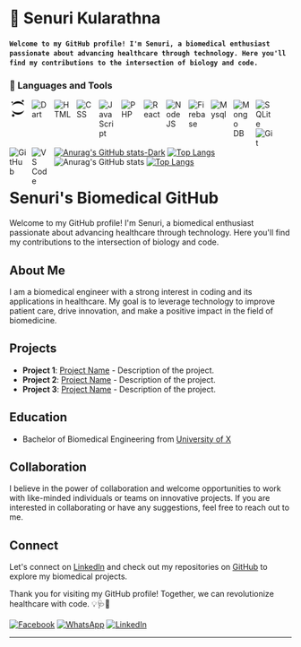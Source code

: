 # 🦠 Senuri Kularathna

**`Welcome to my GitHub profile! I'm Senuri, a biomedical enthusiast passionate about advancing healthcare through technology. Here you'll find my contributions to the intersection of biology and code.  `**



### 🧰 Languages and Tools



<img align="left" alt="Jupyter" width="30px" style="padding-right:10px;" src="https://raw.githubusercontent.com/devicons/devicon/1119b9f84c0290e0f0b38982099a2bd027a48bf1/icons/jupyter/jupyter-plain.svg">

     
<img align="left" alt="Dart" width="30px" style="padding-right:10px;" src="https://cdn.jsdelivr.net/gh/devicons/devicon/icons/dart/dart-original-wordmark.svg" />
<img align="left" alt="HTML" width="30px" style="padding-right:10px;" src="https://cdn.jsdelivr.net/gh/devicons/devicon/icons/html5/html5-plain.svg" />
<img align="left" alt="CSS" width="30px" style="padding-right:10px;" src="https://cdn.jsdelivr.net/gh/devicons/devicon/icons/css3/css3-plain.svg" />
<img align="left" alt="JavaScript" width="30px" style="padding-right:10px;" src="https://cdn.jsdelivr.net/gh/devicons/devicon/icons/javascript/javascript-plain.svg" />
<img align="left" alt="PHP" width="30px" style="padding-right:10px;" src="https://cdn.jsdelivr.net/gh/devicons/devicon/icons/php/php-original.svg" />
<img align="left" alt="React" width="30px" style="padding-right:10px;" src="https://upload.wikimedia.org/wikipedia/commons/thumb/c/cf/Angular_full_color_logo.svg/2048px-Angular_full_color_logo.svg.png" />
<img align="left" alt="NodeJS" width="30px" style="padding-right:10px;" src="https://cdn.jsdelivr.net/gh/devicons/devicon/icons/nodejs/nodejs-original.svg" />
<img align="left" alt="Firebase" width="30px" style="padding-right:10px;" src="https://cdn.jsdelivr.net/gh/devicons/devicon/icons/firebase/firebase-plain.svg" />
<img align="left" alt="Mysql" width="30px" style="padding-right:10px;" src="https://cdn.jsdelivr.net/gh/devicons/devicon/icons/mysql/mysql-original.svg" />
<img align="left" alt="Mongo DB" width="30px" style="padding-right:10px;" src="https://cdn.jsdelivr.net/gh/devicons/devicon/icons/mongodb/mongodb-original.svg" />
<img align="left" alt="SQLite" width="30px" style="padding-right:10px;" src="https://cdn.jsdelivr.net/gh/devicons/devicon/icons/sqlite/sqlite-original.svg" />
<img align="left" alt="Git" width="30px" style="padding-right:10px;" src="https://cdn.jsdelivr.net/gh/devicons/devicon/icons/git/git-original.svg" />
<img align="left" alt="GitHub" width="30px" style="padding-right:10px;" src="https://upload.wikimedia.org/wikipedia/commons/thumb/c/c4/Unity_2021.svg/1920px-Unity_2021.svg.png" />
<img align="left" alt="VS Code" width="30px" style="padding-right:10px;" src="https://cdn.jsdelivr.net/gh/devicons/devicon/icons/vscode/vscode-original.svg" />

<br>

#
[![Anurag's GitHub stats-Dark](https://github-readme-stats.vercel.app/api?username=kezara666&show_icons=true&theme=dark#gh-dark-mode-only)](https://github.com/anuraghazra/github-readme-stats#gh-dark-mode-only)
[![Top Langs](https://github-readme-stats.vercel.app/api/top-langs/?username=kezara666&hide=html,kotlin,swift,css,objective-c,batchfile,CMake,shell,c%2B%2B&langs_count=10&layout=compact&theme=dark)](https://github.com/anuraghazra/github-readme-stats)               ![Anurag's GitHub stats](https://github-readme-stats.vercel.app/api?username=kezara666&show_icons=true&theme=radical&hide=commits,prs,contribs) [![Top Langs](https://github-readme-stats.vercel.app/api/top-langs/?username=kezara666&hide=c,html,kotlin,swift,css,objective-c,batchfile,CMake,shell,c%2B%2B&langs_count=10&hide_progress=true&theme=dark)](https://github.com/anuraghazra/github-readme-stats)


# Senuri's Biomedical GitHub

Welcome to my GitHub profile! I'm Senuri, a biomedical enthusiast passionate about advancing healthcare through technology. Here you'll find my contributions to the intersection of biology and code.

## About Me

I am a biomedical engineer with a strong interest in coding and its applications in healthcare. My goal is to leverage technology to improve patient care, drive innovation, and make a positive impact in the field of biomedicine.

## Projects

- **Project 1**: [Project Name](link-to-project-repo) - Description of the project.
- **Project 2**: [Project Name](link-to-project-repo) - Description of the project.
- **Project 3**: [Project Name](link-to-project-repo) - Description of the project.

## Education

- Bachelor of Biomedical Engineering from [University of X](https://www.example.com)

## Collaboration

I believe in the power of collaboration and welcome opportunities to work with like-minded individuals or teams on innovative projects. If you are interested in collaborating or have any suggestions, feel free to reach out to me.

## Connect

Let's connect on [LinkedIn](https://www.linkedin.com/in/senuri) and check out my repositories on [GitHub](https://github.com/senuri) to explore my biomedical projects.

Thank you for visiting my GitHub profile! Together, we can revolutionize healthcare with code. 💡🩺🚀



<a href='https://web.facebook.com/kehsra/'>![Facebook](https://img.shields.io/badge/Facebook-%231877F2.svg?style=for-the-badge&logo=Facebook&logoColor=white)</a>
<a href='+94768000534'>![WhatsApp](https://img.shields.io/badge/WhatsApp-25D366?style=for-the-badge&logo=whatsapp&logoColor=white)</a>
<a href='https://www.linkedin.com/in/kesara-lakshan/'>![LinkedIn](https://img.shields.io/badge/linkedin-%230077B5.svg?style=for-the-badge&logo=linkedin&logoColor=white)</a>

---


